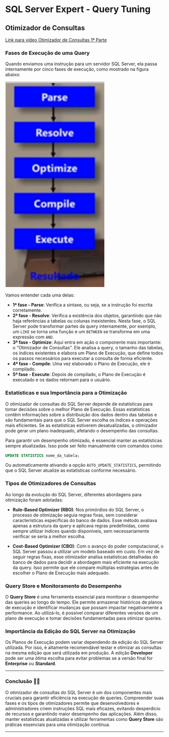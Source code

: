 # SQL Server Expert - Query Tuning

## Otimizador de Consultas

[Link para vídeo Otimizador de Consultas 1ª Parte](https://youtu.be/kE_2WSTTqoQ?si=QbHVlhyHMCCvurmM)

### Fases de Execução de uma Query

Quando enviamos uma instrução para um servidor SQL Server, ela passa internamente por cinco fases de execução, como mostrado na figura abaixo:

![Fases de execução de uma instrução T-SQL](images/FasesExecucaoInstrucaoT-SQL.png)

Vamos entender cada uma delas:

- **1ª fase - Parse**: Verifica a sintaxe, ou seja, se a instrução foi escrita corretamente.
- **2ª fase - Resolve**: Verifica a existência dos objetos, garantindo que não haja referências a tabelas ou colunas inexistentes. Nesta fase, o SQL Server pode transformar partes da query internamente, por exemplo, um `LIKE` se torna uma função e um `BETWEEN` se transforma em uma expressão com `AND`.
- **3ª fase - Optimize**: Aqui entra em ação o componente mais importante: o "Otimizador de Consultas". Ele analisa a query, o tamanho das tabelas, os índices existentes e elabora um Plano de Execução, que define todos os passos necessários para executar a consulta de forma eficiente.
- **4ª fase - Compile**: Uma vez elaborado o Plano de Execução, ele é compilado.
- **5ª fase - Execute**: Depois de compilado, o Plano de Execução é executado e os dados retornam para o usuário.

### Estatísticas e sua Importância para a Otimização

O otimizador de consultas do SQL Server depende de estatísticas para tomar decisões sobre o melhor Plano de Execução. Essas estatísticas contêm informações sobre a distribuição dos dados dentro das tabelas e são fundamentais para que o SQL Server escolha os índices e operações mais eficientes. Se as estatísticas estiverem desatualizadas, o otimizador pode gerar um plano inadequado, afetando o desempenho das consultas.

Para garantir um desempenho otimizado, é essencial manter as estatísticas sempre atualizadas. Isso pode ser feito manualmente com comandos como:

```sql
UPDATE STATISTICS nome_da_tabela;
```

Ou automaticamente ativando a opção `AUTO_UPDATE_STATISTICS`, permitindo que o SQL Server atualize as estatísticas conforme necessário.

### Tipos de Otimizadores de Consultas

Ao longo da evolução do SQL Server, diferentes abordagens para otimização foram adotadas:

- **Rule-Based Optimizer (RBO)**: Nos primórdios do SQL Server, o processo de otimização seguia regras fixas, sem considerar características específicas do banco de dados. Esse método avaliava apenas a estrutura da query e aplicava regras predefinidas, como sempre utilizar índices quando disponíveis, sem necessariamente verificar se seria a melhor escolha.

- **Cost-Based Optimizer (CBO)**: Com o avanço do poder computacional, o SQL Server passou a utilizar um modelo baseado em custo. Em vez de seguir regras fixas, esse otimizador analisa estatísticas detalhadas do banco de dados para decidir a abordagem mais eficiente na execução da query. Isso permite que ele compare múltiplas estratégias antes de escolher o Plano de Execução mais adequado.

### Query Store e Monitoramento do Desempenho

O **Query Store** é uma ferramenta essencial para monitorar o desempenho das queries ao longo do tempo. Ele permite armazenar históricos de planos de execução e identificar mudanças que possam impactar negativamente a performance. Ao utilizá-lo, é possível comparar diferentes versões de um plano de execução e tomar decisões fundamentadas para otimizar queries.

### Importância da Edição do SQL Server na Otimização

Os Planos de Execução podem variar dependendo da edição do SQL Server utilizada. Por isso, é altamente recomendável testar e otimizar as consultas na mesma edição que será utilizada em produção. A edição **Developer** pode ser uma ótima escolha para evitar problemas se a versão final for **Enterprise** ou **Standard**.

---

### Conclusão 🚀📖

O otimizador de consultas do SQL Server é um dos componentes mais cruciais para garantir eficiência na execução de queries. Compreender suas fases e os tipos de otimizadores permite que desenvolvedores e administradores criem instruções SQL mais eficazes, evitando desperdício de recursos e garantindo maior desempenho das aplicações. Além disso, manter estatísticas atualizadas e utilizar ferramentas como **Query Store** são práticas essenciais para uma otimização contínua.

---
